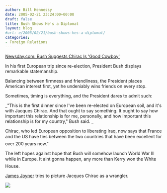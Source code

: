 ```yaml
---
author: Bill Hennessy
date: 2005-02-21 23:24:00+00:00
draft: false
title: Bush Shows He's a Diplomat
layout: blog
#url: e/2005/02/21/bush-shows-hes-a-diplomat/
categories:
- Foreign Relations
---
```


[Newsday.com: Bush Suggests Chirac Is 'Good Cowboy'](https://www.newsday.com/news/nationworld/wire/sns-ap-bush-france,0,2926650,print.story?coll=sns-ap-nationworld-headlines)




In his first European trip since re-election, President Bush displays remarkable statemanship.




Balancing between firmness and friendliness, the President places American interest first, yet he undeniably wins friends on every stop.




Sometimes, timing is everything, and the President dares to admit such: 




_"This is the first dinner since I've been re-elected on European soil, and it's with Jacques Chirac. And that ought to say something. It ought to say how important this relationship is for me, personally, and how important this relationship is for my country," Bush said. _




Chirac, who led European opposition to liberating Iraq, now says that France and the US have ties between the two countries that have been excellent for over 200 years now." 




The left hopes against hope that Bush will somehow launch World War III while in Europe. It aint gonna happen, any more than Kerry won the White House.




[James Joyner](https://www.outsidethebeltway.com/archives/9347) tries to picture Jacques Chirac as a wrangler.




![](https://blog.billhennessy.com/aggbug.aspx?PostID=1177)

